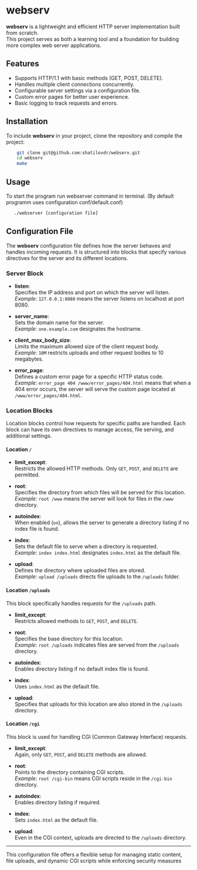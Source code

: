 # webserv

**webserv** is a lightweight and efficient HTTP server implementation built from scratch.  
This project serves as both a learning tool and a foundation for building more complex web server applications.

## Features

- Supports HTTP/1.1 with basic methods (GET, POST, DELETE).
- Handles multiple client connections concurrently.
- Configurable server settings via a configuration file.
- Custom error pages for better user experience.
- Basic logging to track requests and errors.

## Installation

To include **webserv** in your project, clone the repository and compile the project:

```bash
    git clone git@github.com:shatilovdr/webserv.git
    cd webserv
    make
```

## Usage

To start the program run webserver command in terminal. (By default programm uses configuration conf/default.conf)
```bash
   ./webserver [configuration file]
```
## Configuration File

The **webserv** configuration file defines how the server behaves and handles incoming requests. It is structured into blocks that specify various directives for the server and its different locations.

### Server Block

- **listen**:  
  Specifies the IP address and port on which the server will listen.  
  _Example_: `127.0.0.1:8080` means the server listens on localhost at port 8080.

- **server_name**:  
  Sets the domain name for the server.  
  _Example_: `one.example.com` designates the hostname.

- **client_max_body_size**:  
  Limits the maximum allowed size of the client request body.  
  _Example_: `10M` restricts uploads and other request bodies to 10 megabytes.

- **error_page**:  
  Defines a custom error page for a specific HTTP status code.  
  _Example_: `error_page 404 /www/error_pages/404.html` means that when a 404 error occurs, the server will serve the custom page located at `/www/error_pages/404.html`.

### Location Blocks

Location blocks control how requests for specific paths are handled. Each block can have its own directives to manage access, file serving, and additional settings.

#### Location `/`

- **limit_except**:  
  Restricts the allowed HTTP methods. Only `GET`, `POST`, and `DELETE` are permitted.
  
- **root**:  
  Specifies the directory from which files will be served for this location.  
  _Example_: `root /www` means the server will look for files in the `/www` directory.

- **autoindex**:  
  When enabled (`on`), allows the server to generate a directory listing if no index file is found.

- **index**:  
  Sets the default file to serve when a directory is requested.  
  _Example_: `index index.html` designates `index.html` as the default file.

- **upload**:  
  Defines the directory where uploaded files are stored.  
  _Example_: `upload /uploads` directs file uploads to the `/uploads` folder.

#### Location `/uploads`

This block specifically handles requests for the `/uploads` path.

- **limit_except**:  
  Restricts allowed methods to `GET`, `POST`, and `DELETE`.

- **root**:  
  Specifies the base directory for this location.  
  _Example_: `root /uploads` indicates files are served from the `/uploads` directory.

- **autoindex**:  
  Enables directory listing if no default index file is found.

- **index**:  
  Uses `index.html` as the default file.

- **upload**:  
  Specifies that uploads for this location are also stored in the `/uploads` directory.

#### Location `/cgi`

This block is used for handling CGI (Common Gateway Interface) requests.

- **limit_except**:  
  Again, only `GET`, `POST`, and `DELETE` methods are allowed.

- **root**:  
  Points to the directory containing CGI scripts.  
  _Example_: `root /cgi-bin` means CGI scripts reside in the `/cgi-bin` directory.

- **autoindex**:  
  Enables directory listing if required.

- **index**:  
  Sets `index.html` as the default file.

- **upload**:  
  Even in the CGI context, uploads are directed to the `/uploads` directory.

---

This configuration file offers a flexible setup for managing static content, file uploads, and dynamic CGI scripts while enforcing security measures 
